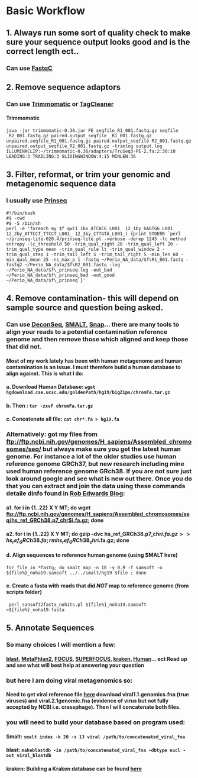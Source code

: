 # Basic Workflow
## 1. Always run some sort of quality check to make sure your sequence output looks good and is the correct length ect..
### Can use [FastqC](http://www.bioinformatics.babraham.ac.uk/projects/fastqc/)
## 2. Remove sequence adaptors
### Can use [Trimmomatic](http://www.usadellab.org/cms/?page=trimmomatic) or [TagCleaner](http://tagcleaner.sourceforge.net/)
#### Trimmomatic
```java -jar trimmomatic-0.36.jar PE seqfile_R1_001.fastq.gz seqfile _R2_001.fastq.gz paired.output_seqfile _R1_001.fastq.gz unpaired.seqfile_R1_001.fastq.gz paired.output_seqfile R2_001.fastq.gz unpaired.output_seqfile_R2_001.fastq.gz -trimlog output.log ILLUMINACLIP:~/trimmomatic-0.36/adapters/TruSeq3-PE-2.fa:2:30:10 LEADING:3 TRAILING:3 SLIDINGWINDOW:4:15 MINLEN:36```
## 3. Filter, reformat, or trim your genomic and metagenomic sequence data
### I usually use [Prinseq](http://prinseq.sourceforge.net/)
```
#!/bin/bash
#$ -cwd
#$ -S /bin/sh
perl -e 'foreach my $f qw(1_1bx_ATCACG_L001_ 12_1by_GAGTGG_L001_ 12_2by_ATTCCT_TTCCT_L001_ 12_3by_CTTGTA_L001_) {print STDERR `perl ~/prinseq-lite-020.4/prinseq-lite.pl -verbose -derep 1245 -lc_method entropy -lc_threshold 50 -trim_qual_right 20 -trim_qual_left 20 -trim_qual_type mean -trim_qual_rule lt -trim_qual_window 2 -trim_qual_step 1 -trim_tail_left 5 -trim_tail_right 5 -min_len 60 -min_qual_mean 25 -ns_max_p 1 -fastq ~/Perio_NA_data/$f\R1_001.fastq -fastq2 ~/Perio_NA_data/$f\R2_001.fastq -log ~/Perio_NA_data/$f\_prinseq.log -out_bad ~/Perio_NA_data/$f\_prinseq_bad -out_good ~/Perio_NA_data/$f\_prinseq`}'
```

## 4. Remove contamination- this will depend on sample source and question being asked. 
### Can use [DeconSeq](http://deconseq.sourceforge.net/), [SMALT](http://www.sanger.ac.uk/science/tools/smalt-0), [Snap](http://snap.cs.berkeley.edu/)... there are many tools to align your reads to a potential contamination reference genome and then remove those which aligned and keep those that did not.
#### Most of my work lately has been with human metagenome and human contamination is an issue. I must therefore build a human database to align against. This is what I do:
#### a. Download Human Database: ```wget hgdownload.cse.ucsc.edu/goldenPath/hg19/bigZips/chromFa.tar.gz```
#### b. Then : ```tar -zxvf chromFa.tar.gz```
#### c. Concatenate all file: ```cat chr*.fa > hg19.fa```
### Alternatively: got my files from ftp://ftp.ncbi.nih.gov/genomes/H_sapiens/Assembled_chromosomes/seq/    but always make sure you get the latest human genome. For instance a lot of the older studies use human reference genome GRCh37, but new research including mine used human reference genome GRch38. If you are not sure just look around google and see what is new out there. Once you do that you can extract and join the data using these commands detaile dinfo found in [Rob Edwards Blog](https://edwards.sdsu.edu/research/how-to-create-a-database-for-bwa-and-bwa-sw/):
#### a1. for i in {1..22} X Y MT; do wget ftp://ftp.ncbi.nih.gov/genomes/H_sapiens/Assembled_chromosomes/seq/hs_ref_GRCh38.p7_chr$i.fa.gz; done
#### a2. for i in {1..22} X Y MT; do gzip -dvc hs_ref_GRCh38.p7_chr$i.fa.gz >>hs_ref_GRCh38.fa; rm hs_ref_GRCh38_chr$i.fa.gz; done
#### d. Align sequences to reference human genome (using SMALT here)
```for file in *fastq; do smalt map -n 10 -y 0.9 -f samsoft -o ${file%}_noha19.samsoft ../../smalt/hg19 $file ; done```
#### e. Create a fasta with reads that did ***NOT*** map to reference genome (from scripts folder)
``` perl sansoft2fasta_nohits.pl ${file%}_noha19.samsoft >${file%}_noha19.fasta```

## 5. Annotate Sequences
### So many choices I will mention a few:
#### [blast](ftp://ftp.ncbi.nlm.nih.gov/blast/executables/LATEST/ncbi-blast-2.6.0+-x64-linux.tar.gz), [MetaPhlan2](https://bitbucket.org/biobakery/metaphlan2), [FOCUS](http://edwards.sdsu.edu/focus/), [SUPERFOCUS](http://edwards.sdsu.edu/superfocus/), [kraken](https://ccb.jhu.edu/software/kraken/), [Human](https://huttenhower.sph.harvard.edu/humann)... ect Read up and see what will best help at answering your question
### but here I am doing viral metagenomics so:
#### Need to get viral reference file [here](ftp://ftp.ncbi.nlm.nih.gov/refseq/release/viral/) download viral1.1.genomics.fna (true viruses) and viral.2.1genomic.fna (evidence of virus but not fully accepted by NCBI i.e. crassphage). Then I will concatenate both files.
### you will need to build your database based on program used:
#### Smalt: ```smalt index -k 20 -s 13 viral /path/to/concatenated_viral_fna```
#### blast: ```makeblastdb -in /path/to/concatenated_viral_fna -dbtype nucl -out viral_blastdb```
#### kraken: Building a Kraken database can be found [here](http://www.opiniomics.org/building-a-kraken-database-with-new-ftp-structure-and-no-gi-numbers/)



